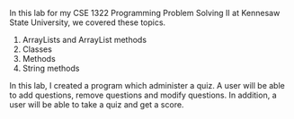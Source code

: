 In this lab for my CSE 1322 Programming Problem Solving II at Kennesaw State University, we covered these topics.
1. ArrayLists and ArrayList methods
2. Classes
3. Methods
4. String methods
   
In this lab, I created a program which administer a quiz. A user will be able to add questions, remove questions and modify questions. In addition, a user will be able to take a quiz and get a score.
